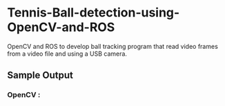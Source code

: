 # Tennis-Ball-detection-using-OpenCV-and-ROS
OpenCV and ROS to develop ball tracking program that read video frames from a video file and using a USB camera.
## Sample Output
### OpenCV :
